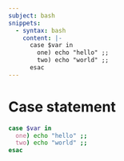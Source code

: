 ```yaml
---
subject: bash
snippets:
  - syntax: bash
    content: |-
      case $var in
        one) echo "hello" ;;
        two) echo "world" ;;
      esac
---
```


# Case statement

```bash
case $var in
  one) echo "hello" ;;
  two) echo "world" ;;
esac
```
